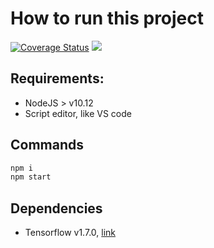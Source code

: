 # How to run this project

[![Coverage Status](https://coveralls.io/repos/github/bastiaanv/stage-prototype/badge.svg?branch=master)](https://coveralls.io/github/bastiaanv/stage-prototype?branch=master)
![](https://github.com/bastiaanv/stage-prototype/workflows/Test%20project/badge.svg)

## Requirements:
- NodeJS > v10.12
- Script editor, like VS code

## Commands
```bash
npm i
npm start
```

## Dependencies
- Tensorflow v1.7.0, [link](https://www.tensorflow.org/js)